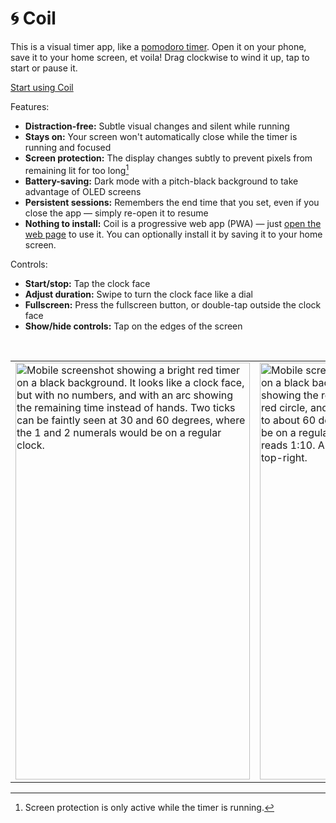 # 🌀 Coil

This is a visual timer app, like a [pomodoro timer](https://en.wikipedia.org/wiki/Pomodoro_Technique). Open it on your phone, save it to your home screen, et voila! Drag clockwise to wind it up, tap to start or pause it.

[Start using Coil](https://z0u.github.io/coil-timer)

Features:

- **Distraction-free:** Subtle visual changes and silent while running
- **Stays on:** Your screen won't automatically close while the timer is running and focused
- **Screen protection:** The display changes subtly to prevent pixels from remaining lit for too long[^protection]
- **Battery-saving:** Dark mode with a pitch-black background to take advantage of OLED screens
- **Persistent sessions:** Remembers the end time that you set, even if you close the app — simply re-open it to resume
- **Nothing to install:** Coil is a progressive web app (PWA) — just [open the web page](https://z0u.github.io/coil-timer) to use it. You can optionally install it by saving it to your home screen.

Controls:

- **Start/stop:** Tap the clock face
- **Adjust duration:** Swipe to turn the clock face like a dial
- **Fullscreen:** Press the fullscreen button, or double-tap outside the clock face
- **Show/hide controls:** Tap on the edges of the screen

<br>

<table>
  <tbody>
    <tr>
      <td>
        <img width="375" height="667" title="Running" alt="Mobile screenshot showing a bright red timer on a black background. It looks like a clock face, but with no numbers, and with an arc showing the remaining time instead of hands. Two ticks can be faintly seen at 30 and 60 degrees, where the 1 and 2 numerals would be on a regular clock." src="https://github.com/user-attachments/assets/9f9299b1-412b-4618-9d36-ec2172485cb7" />
      </td>
      <td>
        <img width="375" height="667" title="Paused / winding up" alt="Mobile screenshot showing a bright red timer on a black background. Two concentric arcs showing the remaining time: the outer arc is a full red circle, and the inner one spans from the top to about 60 degrees, where the numeral 2 would be on a regular clock. White text in the center reads 1:10. A fullscreen icon button is at the top-right." src="https://github.com/user-attachments/assets/b0808e69-8457-43ee-8949-2bf24a84e782" />
      </td>
      <td>
        <img width="375" height="667" title="Long duration" alt="Mobile screenshot showing a bright red timer on a black background. Eleven concentric arcs show the remaining time: the outer arcs are dim, while those near the center are thicker and brighter. The innermost spans from the top to about 270 degrees, where the numeral 9 would be on a regular clock. White text in the center reads 10:45. A fullscreen icon button is at the top-right." src="https://github.com/user-attachments/assets/e82c5254-f268-49cd-a940-27a0c91f7c60" />
      </td>
  </tr>
  </tbody>
</table>

[^protection]: Screen protection is only active while the timer is running.
